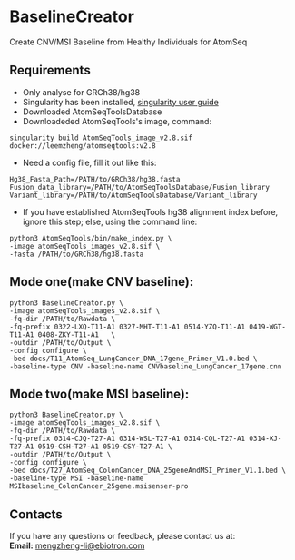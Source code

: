 # BaselineCreator
Create CNV/MSI Baseline from Healthy Individuals for AtomSeq

## Requirements
- Only analyse for GRCh38/hg38
- Singularity has been installed, [singularity user guide](https://docs.sylabs.io/guides/latest/user-guide/quick_start.html#quick-installation-steps) 
- Downloaded AtomSeqToolsDatabase
- Downloadeded AtomSeqTools's image, command:
```
singularity build AtomSeqTools_image_v2.8.sif docker://leemzheng/atomseqtools:v2.8
```
- Need a config file, fill it out like this:
```
Hg38_Fasta_Path=/PATH/to/GRCh38/hg38.fasta
Fusion_data_library=/PATH/to/AtomSeqToolsDatabase/Fusion_library
Variant_library=/PATH/to/AtomSeqToolsDatabase/Variant_library
```
- If you have established AtomSeqTools hg38 alignment index before, ignore this step; else, using the command line:
```
python3 AtomSeqTools/bin/make_index.py \
-image atomSeqTools_images_v2.8.sif \
-fasta /PATH/to/GRCh38/hg38.fasta
```

## Mode one(make CNV baseline):
```
python3 BaselineCreator.py \
-image atomSeqTools_images_v2.8.sif \
-fq-dir /PATH/to/Rawdata \
-fq-prefix 0322-LXQ-T11-A1 0327-MHT-T11-A1 0514-YZQ-T11-A1 0419-WGT-T11-A1 0408-ZKY-T11-A1   \
-outdir /PATH/to/Output \
-config configure \
-bed docs/T11_AtomSeq_LungCancer_DNA_17gene_Primer_V1.0.bed \
-baseline-type CNV -baseline-name CNVbaseline_LungCancer_17gene.cnn
```

## Mode two(make MSI baseline):
```
python3 BaselineCreator.py \
-image atomSeqTools_images_v2.8.sif \
-fq-dir /PATH/to/Rawdata \
-fq-prefix 0314-CJQ-T27-A1 0314-WSL-T27-A1 0314-CQL-T27-A1 0314-XJ-T27-A1 0519-CSH-T27-A1 0519-CSY-T27-A1 \
-outdir /PATH/to/Output \
-config configure \
-bed docs/T27_AtomSeq_ColonCancer_DNA_25geneAndMSI_Primer_V1.1.bed \
-baseline-type MSI -baseline-name MSIbaseline_ColonCancer_25gene.msisenser-pro
```

## Contacts
If you have any questions or feedback, please contact us at: \
**Email:** mengzheng-li@ebiotron.com
